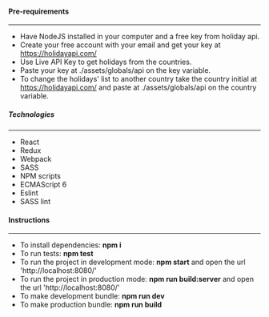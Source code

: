 #### Pre-requirements
---
- Have NodeJS installed in your computer and a free key from holiday api.
- Create your free account with your email and get your key at https://holidayapi.com/
- Use Live API Key to get holidays from the countries.
- Paste your key at ./assets/globals/api on the key variable.
- To change the holidays' list to another country take the country initial at https://holidayapi.com/ and paste at ./assets/globals/api on the country variable.

##### Technologies
---
- React
- Redux
- Webpack
- SASS
- NPM scripts
- ECMAScript 6
- Eslint
- SASS lint

#### Instructions
---

- To install dependencies: **npm i**
- To run tests: **npm test**
- To run the project in development mode: **npm start** and open the url 'http://localhost:8080/'
- To run the project in production mode: **npm run build:server** and open the url 'http://localhost:8080/'
- To make development bundle: **npm run dev**
- To make production bundle: **npm run build**

